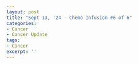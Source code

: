 ```yaml
---
layout: post
title: "Sept 13, '24 - Chemo Infusion #6 of 6"
categories:
- Cancer
- Cancer Update
tags:
- Cancer
excerpt: ''
---
```

